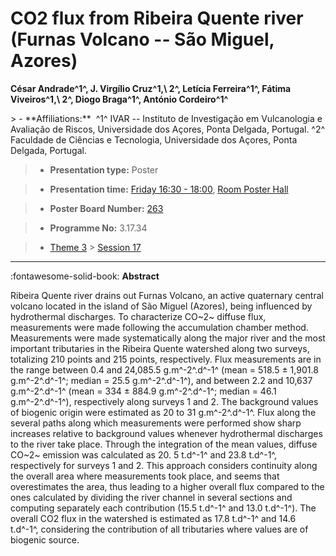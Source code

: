 # CO2 flux from Ribeira Quente river (Furnas Volcano -- São Miguel, Azores)

**César Andrade^1^, J. Virgílio Cruz^1,\ 2^, Letícia Ferreira^1^, Fátima Viveiros^1,\ 2^, Diogo Braga^1^, António Cordeiro^1^**

<!-- more -->> - **Affiliations:**  ^1^ IVAR -- Instituto de Investigação em Vulcanologia e Avaliação de Riscos, Universidade dos Açores, Ponta Delgada, Portugal. ^2^ Faculdade de Ciências e Tecnologia, Universidade dos Açores, Ponta Delgada, Portugal.

> - **Presentation type:** Poster

> - **Presentation time:** [Friday 16:30 - 18:00](../sessions_comparison.md#__tabbed_4_6), [Room Poster Hall](../maps_venue.md#__tabbed_1_1)

> - **Poster Board Number:** [263](../map_poster_boards.md#friday)

> - **Programme No:** 3.17.34

> - [Theme 3](../theme3.md) > [Session 17](../sessions/session-3-17.md)

--- 

:fontawesome-solid-book: **Abstract**

Ribeira Quente river drains out Furnas Volcano, an active quaternary central volcano located in the island of São Miguel (Azores), being influenced by hydrothermal discharges. To characterize CO~2~ diffuse flux, measurements were made following the accumulation chamber method. Measurements were made systematically along the major river and the most important tributaries in the Ribeira Quente watershed along two surveys, totalizing 210 points and 215 points, respectively.
Flux measurements are in the range between 0.4 and 24,085.5 g.m^-2^.d^-1^ (mean = 518.5 ± 1,901.8 g.m^-2^.d^-1^; median = 25.5 g.m^-2^.d^-1^), and between 2.2 and 10,637 g.m^-2^.d^-1^ (mean = 334 ± 884.9 g.m^-2^.d^-1^; median = 46.1 g.m^-2^.d^-1^), respectively along surveys 1 and 2. The background values of biogenic origin were estimated as 20 to 31 g.m^-2^.d^-1^.
Flux along the several paths along which measurements were performed show sharp increases relative to background values whenever hydrothermal discharges to the river take place. Through the integration of the mean values, diffuse CO~2~ emission was calculated as 20. 5 t.d^-1^ and 23.8 t.d^-1^, respectively for surveys 1 and 2. This approach considers continuity along the overall area where measurements took place, and seems that overestimates the area, thus leading to a higher overall flux compared to the ones calculated by dividing the river channel in several sections and computing separately each contribution (15.5 t.d^-1^ and 13.0 t.d^-1^). The overall CO2 flux in the watershed is estimated as 17.8 t.d^-1^ and 14.6 t.d^-1^, considering the contribution of all tributaries where values are of biogenic source.

